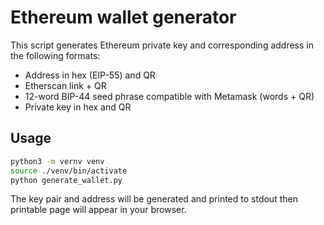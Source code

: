 # Ethereum wallet generator

This script generates Ethereum private key and corresponding address in the following formats:

* Address in hex (EIP-55) and QR
* Etherscan link + QR
* 12-word BIP-44 seed phrase compatible with Metamask (words + QR)
* Private key in hex and QR

## Usage

```sh
python3 -m vernv venv
source ./venv/bin/activate
python generate_wallet.py
```

The key pair and address will be generated and printed to stdout then printable page will appear in your browser.
